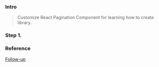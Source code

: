 ### Intro

> Customize React Pagination Component for learning how to create library.

### Step 1.

### Reference

[Follow-up](https://dev.to/alexeagleson/how-to-create-and-publish-a-react-component-library-2oe#adding-rollup)
